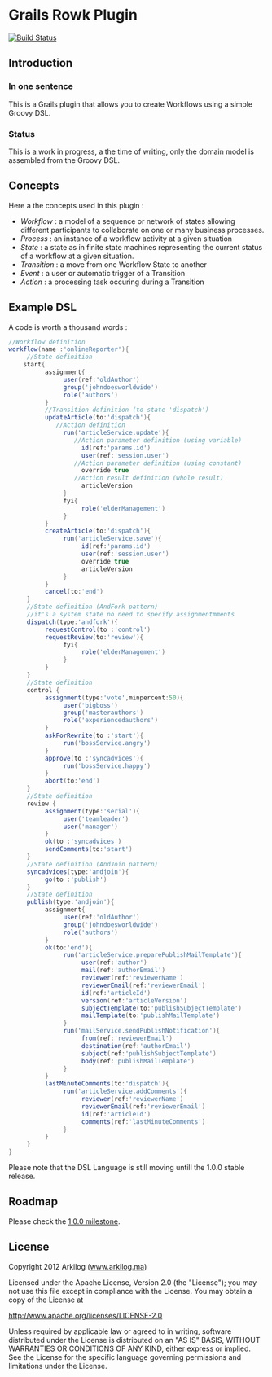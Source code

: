 # Grails Rowk Plugin
[![Build Status](https://secure.travis-ci.org/Arkilog/grails-rowk.png?branch=master)](http://travis-ci.org/Arkilog/grails-rowk)

## Introduction

### In one sentence

This is a Grails plugin that allows you to create Workflows using a simple Groovy DSL.

### Status

This is a work in progress, a the time of writing, only the domain model is assembled from the Groovy DSL.

## Concepts

Here a the concepts used in this plugin :

* _Workflow_ : a model of a sequence or network of states allowing different participants to collaborate on one or many business processes.
* _Process_ : an instance of a workflow activity at a given situation
* _State_ : a state as in finite state machines representing the current status of a workflow at a given situation.
* _Transition_ : a move from one Workflow State to another
* _Event_ : a user or automatic trigger of a Transition
* _Action_ : a processing task occuring during a Transition

## Example DSL

A code is worth a thousand words :

```Groovy
//Workflow definition
workflow(name :'onlineReporter'){
     //State definition
    start{
          assignment{
               user(ref:'oldAuthor')
               group('johndoesworldwide')
               role('authors')
          }
          //Transition definition (to state 'dispatch')
          updateArticle(to:'dispatch'){
             //Action definition
               run('articleService.update'){
                  //Action parameter definition (using variable)
                    id(ref:'params.id')
                    user(ref:'session.user')
                  //Action parameter definition (using constant)
                    override true
                  //Action result definition (whole result)
                    articleVersion
               }
               fyi{
                    role('elderManagement')
               }
          }
          createArticle(to:'dispatch'){
               run('articleService.save'){
                    id(ref:'params.id')
                    user(ref:'session.user')
                    override true
                    articleVersion
               }
          }
          cancel(to:'end')
     }
     //State definition (AndFork pattern) 
     //it's a system state no need to specify assignmentmments
     dispatch(type:'andfork'){
          requestControl(to :'control')
          requestReview(to:'review'){
               fyi{
                    role('elderManagement')
               }
          }
     }
     //State definition
     control {
          assignment(type:'vote',minpercent:50){
               user('bigboss')
               group('masterauthors')
               role('experiencedauthors')
          }
          askForRewrite(to :'start'){
               run('bossService.angry')
          }
          approve(to :'syncadvices'){
               run('bossService.happy')
          }
          abort(to:'end')
     }
     //State definition
     review {
          assignment(type:'serial'){
               user('teamleader')
               user('manager')
          }
          ok(to :'syncadvices')
          sendComments(to:'start')
     }
     //State definition (AndJoin pattern)
     syncadvices(type:'andjoin'){
          go(to :'publish')
     }
     //State definition
     publish(type:'andjoin'){
          assignment{
               user(ref:'oldAuthor')
               group('johndoesworldwide')
               role('authors')
          }
          ok(to:'end'){
               run('articleService.preparePublishMailTemplate'){
                    user(ref:'author')
                    mail(ref:'authorEmail')
                    reviewer(ref:'reviewerName')
                    reviewerEmail(ref:'reviewerEmail')
                    id(ref:'articleId')
                    version(ref:'articleVersion')
                    subjectTemplate(to:'publishSubjectTemplate')
                    mailTemplate(to:'publishMailTemplate')
               }
               run('mailService.sendPublishNotification'){
                    from(ref:'reviewerEmail')
                    destination(ref:'authorEmail')
                    subject(ref:'publishSubjectTemplate')
                    body(ref:'publishMailTemplate')
               }
          }
          lastMinuteComments(to:'dispatch'){
               run('articleService.addComments'){
                    reviewer(ref:'reviewerName')
                    reviewerEmail(ref:'reviewerEmail')
                    id(ref:'articleId')
                    comments(ref:'lastMinuteComments')
               }
          }
     }
}
```
Please note that the DSL Language is still moving untill the 1.0.0 stable release.

## Roadmap

Please check the [1.0.0 milestone](grails-rowk/issues?milestone=1).
 
## License

Copyright 2012 Arkilog (www.arkilog.ma)

Licensed under the Apache License, Version 2.0 (the "License");
you may not use this file except in compliance with the License.
You may obtain a copy of the License at

  http://www.apache.org/licenses/LICENSE-2.0

Unless required by applicable law or agreed to in writing, software
distributed under the License is distributed on an "AS IS" BASIS,
WITHOUT WARRANTIES OR CONDITIONS OF ANY KIND, either express or implied.
See the License for the specific language governing permissions and
limitations under the License.